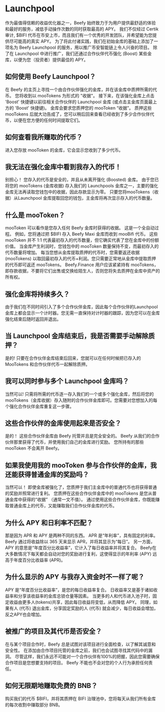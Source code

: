 # Launchpool

作为最值得信赖的收益优化器之一，Beefy 始终致力于为用户提供最舒适的体验和最好的服务，减低手动操作次数的同时获取最高的 APY。 我们不仅经过 Certik 审计, $BIFI 代币在币安上市，而且我们有一个优秀的开发团队，并希望能为您提供尽可能高的真实 APY。 为了将此付诸实践，我们在初始金库的基础上添加了一项名为 Beefy Launchpool 的服务，用以推广币安智能链上令人兴奋的项目。 除了在 Launchpool 中进行推广，我们还通过合作伙伴代币强化 \(Boost\) 某些金库，以便为您（投资者）提供最佳的 APY。

## 如何使用 Beefy Launchpool？

在 Beefy 的主页上寻找一个由合作伙伴强化的金库，并在该金库中质押所需的代币。 您将收到以 mooTokens 为形式的 "收据"。 接下来，在该强化金库上点击 'Boost' 快捷键以前往相关合作伙伴的 Launchpool 金库 \(或点击主金库页面最上方的 'Boost' 快捷键\)。 金库会要求您质押您的 mooToken “收据”。 质押这些 mooTokens 后就大功告成了，您可以稍后回来查看已经收到了多少合作伙伴代币，以便在您方便的任何时间提取它们。

## 如何查看我所赚取的代币？

进入您存放 mooToken 的金库，它会显示您收到了多少代币。

## 我无法在强化金库中看到我存入的代币！

别担心！ 您存入的代币是安全的，并且从未离开强化 \(Boosted\) 金库。 由于您已将您的 mooTokens \(金库收据\) 存入我们的 Launchpools 金库之一，主要的强化金库无法再读取您钱包中的收据，因此存款显示为零。 只要您将mooTokens（收据）从Launchpool 金库提取回您的钱包，主金库将再次显示存入的代币数量。

## 什么是 mooToken？

mooToken 可以看作是您存入任何 Beefy 金库时获得的收据。 这是一个全自动过程。 例如，您将通过把 $BIFI 存入 Beefy Maxi 金库而收到 mooBifi 代币。 这些 mooToken 并不 1:1 代表最初存入的代币数量，但它确实代表了您在金库中的份额价值。 当金库产生利润时，您钱包中的 mooToken 数量保持不变，而最初存入的代币数量将增加。 每当您想从金库提取质押的代币时，您需要返还收据 \(mooTokens\) 以取回最初存入的代币+利润。您只需要正常地从金库中提取质押的代币即可返还 mooTokens。 Beefy.Finance 用户应该紧紧持有 mooTokens，即存款收据，不要将它们出售或交换给陌生人，否则您将失去质押在金库中资产的所有权。

## 强化金库将持续多久？

由于我们在不同时间引入了多个合作伙伴金库，因此每个合作伙伴的Launchpool 金库上都会显示一个计时器。您无需一直保持对计时器的跟踪，因为您可以在金库强化结束后随时返回并退出。

## 当 Launchpool 金库结束后，我是否需要手动解除质押？

是的! 只要在合作伙伴金库结束后回来，您就可以在任何时候把已存入的 MooTokens 和合作伙伴代币一起解除质押。

## 我可以同时参与多个 Launchpool 金库吗？

当然可以! 只需将所需的代币逐一存入我们的一个或多个强化金库，然后将您的 mooTokens（金库收据）存入随附的合作伙伴金库即可。您需要对您想加入的每个强化合作伙伴金库重复这一步骤。

## 这些合作伙伴的金库使用起来是否安全？

是的！ 这些合作伙伴金库由 Beefy 托管并且是完全安全的。 Beefy 从我们的合作伙伴那里获得了代币，并使用我们自己的金库进行奖励。 您所持有的那些 mooToken 不会离开 Beefy。

## 如果我使用我的 mooToken 参与合作伙伴的金库，我还能获得普通金库的奖励吗？

当然可以！ 即使金库被强化了，您质押于我们主金库中的普通代币也将获得普通的奖励并照常进行复利。 您质押在这些合作伙伴金库中的 mooTokens 是您从普通金库中获得的“收据” （通常一文不值）。 通过使用这些合作伙伴金库，你既能赚取普通金库上的代币，又能赚取我们合作伙伴金库的代币。

## 为什么 APY 和日利率不匹配？

那是因为 APR 和 APY 是两种不同的东西。 APR 是“年利率”，具有固定的利率。 Beefy 通过将收益除以 365 天来显示 APR，并将其显示为“每日”。 另一方面，APY 的意思是“年度百分比收益率”，它计入了每日收益率并将其复合。 Beefy在大多数情况下每天都会自动对您的奖励进行复利，这使得显示的年利率 \(APY\) 远高于年度百分比收益率 \(APR\)。

## 为什么显示的 APY 与我存入资金时不一样了呢？

APY 是“年度百分比收益率”，是您的每日收益率复合。 日收益率又是基于诸如收益率和分享该收益率的金库总锁仓量等因素。 当更多的人和代币进入池子时，固定收益由更多人\(tokens\)共享，因此每日收益将变低，从而降低 APY。 同理，如果有人 \(代币\) 退出金库，分享固定奖励的人 \(代币\) 就会减少，每日收益会增加，反之APY也会增加。

## 被推广的项目及其代币是否安全？

在与某个项目合作时，Beefy 总是试图对该项目进行全面检查，以了解其诚意和安全性。 在添加由合作项目托管的金库之前，我们也会试图寻找其代码中的漏洞。 尽管这样，我们永远不可能对一个合作伙伴有100%的把握，因此您需要确保合作项目是您想要支持的项目。 Beefy 不能也不会对您的个人行为承担任何责任。

## 如何无限期地赚取免费的 BNB？

购买我们的代币 $BIFI，并将其质押在 BIFI 治理池中，您将每天从我们所有金库的每次收割中赚取部分 BNB。

